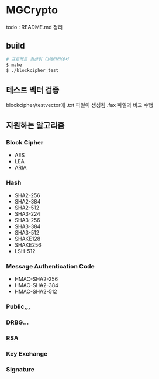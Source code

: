 # MGCrypto
todo : README.md 정리

## build
```sh
# 프로젝트 최상위 디렉터리에서
$ make
$ ./blockcipher_test
```

## 테스트 벡터 검증
blockcipher/testvector에 .txt 파일이 생성됨 
.fax 파일과 비교 수행

## 지원하는 알고리즘
### Block Cipher
- AES
- LEA
- ARIA

### Hash
- SHA2-256
- SHA2-384
- SHA2-512
- SHA3-224
- SHA3-256
- SHA3-384
- SHA3-512
- SHAKE128
- SHAKE256
- LSH-512

### Message Authentication Code
- HMAC-SHA2-256
- HMAC-SHA2-384
- HMAC-SHA2-512

### Public,,,

### DRBG...

### RSA

### Key Exchange

### Signature